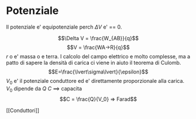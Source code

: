 # Potenziale 
Il potenziale e' equipotenziale perch $\Delta V$ e' == 0.

$$\Delta V = \frac{W_{AB}}{q}$$$$V = \frac{WA->R}{q}$$ 
$r$ o e' massa o e terra.
I calcolo del campo elettrico e molto complesse, ma a patto di sapere la densità di carica ci viene in aiuto il teorema di Culomb.
$$E=\frac{\lvert\sigma\lvert}{\epsilon}$$
$V_0$ e' il potenziale conduttore ed e' direttamente proporzionale alla carica.
$V_0$ dipende da $Q$
$C$  ==> capacita
$$C = \frac{Q}{V_0} => Farad$$ 

[[Conduttori]]